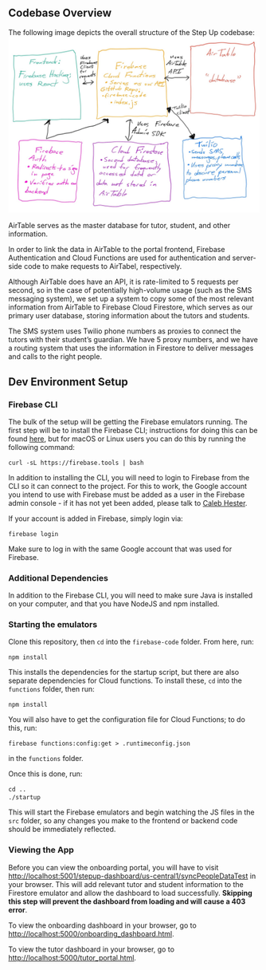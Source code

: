 ## Codebase Overview
The following image depicts the overall structure of the Step Up codebase:
![System flow chart](system_flow_chart.jpg) 

AirTable serves as the master database for tutor, student, and other information.

In order to link the data in AirTable to the portal frontend, Firebase Authentication and Cloud Functions are used for authentication and server-side code to make requests to AirTabel, respectively. 

Although AirTable does have an API, it is rate-limited to 5 requests per second, so in the case of potentially high-volume usage (such as the SMS messaging system), we set up a system to copy some of the most relevant information from AirTable to Firebase Cloud Firestore, which serves as our primary user database, storing information about the tutors and students. 

The SMS system uses Twilio phone numbers as proxies to connect the tutors with their student’s guardian. We have 5 proxy numbers, and we have a routing system that uses the information in Firestore to deliver messages and calls to the right people.

## Dev Environment Setup
### Firebase CLI
The bulk of the setup will be getting the Firebase emulators running. The first step will be to install the Firebase CLI; instructions for doing this can be found [here](https://firebase.google.com/docs/cli#install-cli-mac-linux), but for macOS or Linux users you can do this by running the following command:
```
curl -sL https://firebase.tools | bash
```

In addition to installing the CLI, you will need to login to Firebase from the CLI so it can connect to the project. For this to work, the Google account you intend to use with Firebase must be added as a user in the Firebase admin console - if it has not yet been added, please talk to [Caleb Hester](mailto:caleb@stepuptutoring.org). 

If your account is added in Firebase, simply login via:
```
firebase login
```
Make sure to log in with the same Google account that was used for Firebase.

### Additional Dependencies
In addition to the Firebase CLI, you will need to make sure Java is installed on your computer, and that you have NodeJS and npm installed.

### Starting the emulators
Clone this repository, then `cd` into the `firebase-code` folder. From here, run:
```
npm install
```
This installs the dependencies for the startup script, but there are also separate dependencies for Cloud functions.
To install these, `cd` into the `functions` folder, then run:
```
npm install
```

You will also have to get the configuration file for Cloud Functions; to do this, run:
```
firebase functions:config:get > .runtimeconfig.json
```
in the `functions` folder. 

Once this is done, run:
```
cd ..
./startup
```
This will start the Firebase emulators and begin watching the JS files in the `src` folder, so any changes you make to the frontend or backend code should be immediately reflected.

### Viewing the App
Before you can view the onboarding portal, you will have to visit [http://localhost:5001/stepup-dashboard/us-central1/syncPeopleDataTest](http://localhost:5001/stepup-dashboard/us-central1/syncPeopleDataTest) in your browser. This will add relevant tutor and student information to the Firestore emulator and allow the dashboard to load successfully. **Skipping this step will prevent the dashboard from loading and will cause a 403 error**.

To view the onboarding dashboard in your browser, go to [http://localhost:5000/onboarding_dashboard.html](http://localhost:5000/onboarding_dashboard.html). 

To view the tutor dashboard in your browser, go to [http://localhost:5000/tutor_portal.html](http://localhost:5000/tutor_portal.html).
